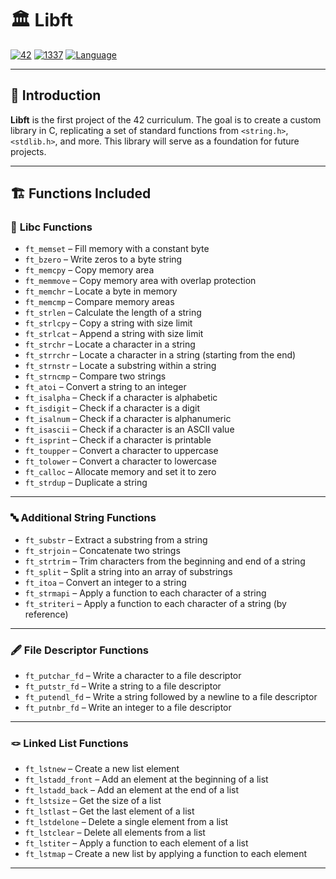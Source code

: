# 🏛️ **Libft**  
[![42](https://img.shields.io/badge/-000000?style=for-the-badge&logo=42&logoColor=white)](https://42.fr) [![1337](https://img.shields.io/badge/1337-000000?style=for-the-badge&logo=1337&logoColor=white)](https://1337.ma) [![Language](https://img.shields.io/badge/C-Programming-00599C?style=for-the-badge&logo=c&logoColor=white)](https://en.wikipedia.org/wiki/C_(programming_language))  

---

## 📖 **Introduction**
**Libft** is the first project of the 42 curriculum. The goal is to create a custom library in C, replicating a set of standard functions from `<string.h>`, `<stdlib.h>`, and more. This library will serve as a foundation for future projects.

---

## 🏗️ **Functions Included**
### 🧠 **Libc Functions**
- `ft_memset` – Fill memory with a constant byte  
- `ft_bzero` – Write zeros to a byte string  
- `ft_memcpy` – Copy memory area  
- `ft_memmove` – Copy memory area with overlap protection  
- `ft_memchr` – Locate a byte in memory  
- `ft_memcmp` – Compare memory areas  
- `ft_strlen` – Calculate the length of a string  
- `ft_strlcpy` – Copy a string with size limit  
- `ft_strlcat` – Append a string with size limit  
- `ft_strchr` – Locate a character in a string  
- `ft_strrchr` – Locate a character in a string (starting from the end)  
- `ft_strnstr` – Locate a substring within a string  
- `ft_strncmp` – Compare two strings  
- `ft_atoi` – Convert a string to an integer  
- `ft_isalpha` – Check if a character is alphabetic  
- `ft_isdigit` – Check if a character is a digit  
- `ft_isalnum` – Check if a character is alphanumeric  
- `ft_isascii` – Check if a character is an ASCII value  
- `ft_isprint` – Check if a character is printable  
- `ft_toupper` – Convert a character to uppercase  
- `ft_tolower` – Convert a character to lowercase  
- `ft_calloc` – Allocate memory and set it to zero  
- `ft_strdup` – Duplicate a string  

---

### 🔤 **Additional String Functions**
- `ft_substr` – Extract a substring from a string  
- `ft_strjoin` – Concatenate two strings  
- `ft_strtrim` – Trim characters from the beginning and end of a string  
- `ft_split` – Split a string into an array of substrings  
- `ft_itoa` – Convert an integer to a string  
- `ft_strmapi` – Apply a function to each character of a string  
- `ft_striteri` – Apply a function to each character of a string (by reference)  

---

### 🖋️ **File Descriptor Functions**
- `ft_putchar_fd` – Write a character to a file descriptor  
- `ft_putstr_fd` – Write a string to a file descriptor  
- `ft_putendl_fd` – Write a string followed by a newline to a file descriptor  
- `ft_putnbr_fd` – Write an integer to a file descriptor  

---

### 🪢 **Linked List Functions**
- `ft_lstnew` – Create a new list element  
- `ft_lstadd_front` – Add an element at the beginning of a list  
- `ft_lstadd_back` – Add an element at the end of a list  
- `ft_lstsize` – Get the size of a list  
- `ft_lstlast` – Get the last element of a list  
- `ft_lstdelone` – Delete a single element from a list  
- `ft_lstclear` – Delete all elements from a list  
- `ft_lstiter` – Apply a function to each element of a list  
- `ft_lstmap` – Create a new list by applying a function to each element  

---
